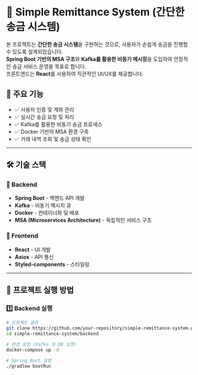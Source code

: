 # 🏦 Simple Remittance System (간단한 송금 시스템)

본 프로젝트는 **간단한 송금 시스템**을 구현하는 것으로, 사용자가 손쉽게 송금을 진행할 수 있도록 설계되었습니다.  
**Spring Boot 기반의 MSA 구조**와 **Kafka를 활용한 비동기 메시징**을 도입하여 안정적인 송금 서비스 운영을 목표로 합니다.  
프론트엔드는 **React**를 사용하여 직관적인 UI/UX를 제공합니다.

## 📌 주요 기능
- ✅ 사용자 인증 및 계좌 관리
- ✅ 실시간 송금 요청 및 처리
- ✅ Kafka를 활용한 비동기 송금 프로세스
- ✅ Docker 기반의 MSA 환경 구축
- ✅ 거래 내역 조회 및 송금 상태 확인

---

## 🛠 기술 스택

### 🔹 Backend
- **Spring Boot** - 백엔드 API 개발
- **Kafka** - 비동기 메시지 큐
- **Docker** - 컨테이너화 및 배포
- **MSA (Microservices Architecture)** - 독립적인 서비스 구조

### 🔹 Frontend
- **React** - UI 개발
- **Axios** - API 통신
- **Styled-components** - 스타일링

---

## 🚀 프로젝트 실행 방법

### 1️⃣ Backend 실행
```bash
# 프로젝트 클론
git clone https://github.com/your-repository/simple-remittance-system.git
cd simple-remittance-system/backend

# 환경 설정 (Kafka 및 DB 실행)
docker-compose up -d

# Spring Boot 실행
./gradlew bootRun


